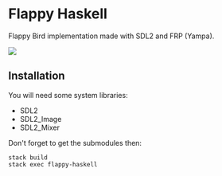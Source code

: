 # Flappy Haskell

Flappy Bird implementation made with SDL2 and FRP (Yampa).

![](bird.gif)

## Installation

You will need some system libraries:
 - SDL2
 - SDL2_Image
 - SDL2_Mixer

Don't forget to get the submodules then:

```
stack build
stack exec flappy-haskell
```

